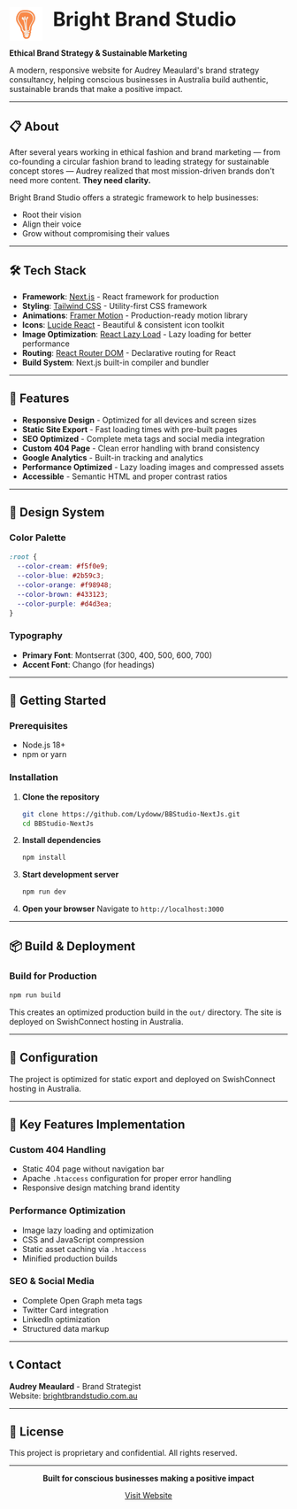 <div align="left">
  <img src="./public/BBS-lightTheme.png" alt="Bright Brand Studio Logo" width="60" style="vertical-align: middle; margin-right: 15px;">
  <span style="font-size: 2.5em; font-weight: bold;">Bright Brand Studio</span>
</div>

**Ethical Brand Strategy & Sustainable Marketing**

A modern, responsive website for Audrey Meaulard's brand strategy consultancy, helping conscious businesses in Australia build authentic, sustainable brands that make a positive impact.

---

## 📋 About

After several years working in ethical fashion and brand marketing — from co-founding a circular fashion brand to leading strategy for sustainable concept stores — Audrey realized that most mission-driven brands don't need more content. **They need clarity.**

Bright Brand Studio offers a strategic framework to help businesses:
- Root their vision
- Align their voice
- Grow without compromising their values

---

## 🛠️ Tech Stack

- **Framework**: [Next.js](https://nextjs.org/) - React framework for production
- **Styling**: [Tailwind CSS](https://tailwindcss.com/) - Utility-first CSS framework
- **Animations**: [Framer Motion](https://www.framer.com/motion/) - Production-ready motion library
- **Icons**: [Lucide React](https://lucide.dev/) - Beautiful & consistent icon toolkit
- **Image Optimization**: [React Lazy Load](https://github.com/Aljullu/react-lazy-load-image-component) - Lazy loading for better performance
- **Routing**: [React Router DOM](https://reactrouter.com/) - Declarative routing for React
- **Build System**: Next.js built-in compiler and bundler

---

## 🚀 Features

- **Responsive Design** - Optimized for all devices and screen sizes
- **Static Site Export** - Fast loading times with pre-built pages
- **SEO Optimized** - Complete meta tags and social media integration
- **Custom 404 Page** - Clean error handling with brand consistency
- **Google Analytics** - Built-in tracking and analytics
- **Performance Optimized** - Lazy loading images and compressed assets
- **Accessible** - Semantic HTML and proper contrast ratios

---

## 🎨 Design System

### Color Palette
```css
:root {
  --color-cream: #f5f0e9;
  --color-blue: #2b59c3;
  --color-orange: #f98948;
  --color-brown: #433123;
  --color-purple: #d4d3ea;
}
```

### Typography
- **Primary Font**: Montserrat (300, 400, 500, 600, 700)
- **Accent Font**: Chango (for headings)

---

## 🚀 Getting Started

### Prerequisites
- Node.js 18+ 
- npm or yarn

### Installation

1. **Clone the repository**
   ```bash
   git clone https://github.com/Lydoww/BBStudio-NextJs.git
   cd BBStudio-NextJs
   ```

2. **Install dependencies**
   ```bash
   npm install
   ```

3. **Start development server**
   ```bash
   npm run dev
   ```

4. **Open your browser**
   Navigate to `http://localhost:3000`

---

## 📦 Build & Deployment

### Build for Production
```bash
npm run build
```

This creates an optimized production build in the `out/` directory. The site is deployed on SwishConnect hosting in Australia.

---

## 🔧 Configuration

The project is optimized for static export and deployed on SwishConnect hosting in Australia.

---

## 🎯 Key Features Implementation

### Custom 404 Handling
- Static 404 page without navigation bar
- Apache `.htaccess` configuration for proper error handling
- Responsive design matching brand identity

### Performance Optimization
- Image lazy loading and optimization
- CSS and JavaScript compression
- Static asset caching via `.htaccess`
- Minified production builds

### SEO & Social Media
- Complete Open Graph meta tags
- Twitter Card integration
- LinkedIn optimization
- Structured data markup

---

## 📞 Contact

**Audrey Meaulard** - Brand Strategist  
Website: [brightbrandstudio.com.au](https://brightbrandstudio.com.au)

---

## 📄 License

This project is proprietary and confidential. All rights reserved.

---

<div align="center">

**Built for conscious businesses making a positive impact**

[Visit Website](https://brightbrandstudio.com.au)

</div>
